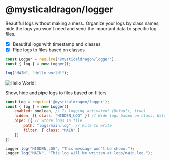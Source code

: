 # @mysticaldragon/logger

Beautiful logs without making a mess.
Organize your logs by class names, hide the logs you won't need and send the important data to specific log files.

- [x] Beautiful logs with timestamp and classes
- [x] Pipe logs to files based on classes

```js
const Logger = require('@mysticaldragon/logger');
const { log } = new Logger();

log("MAIN", "Hello world!");	
```
![Hello World!](https://i.ibb.co/0mxskz9/Sin-t-tulo.png)

Show, hide and pipe logs to files based on filters

```js
const Log = require('@mysticaldragon/logger');
const { log } = new Logger({
	enabled: boolean, // Is logging activated? (Default, true)
	hidden: [{ class: "HIDDEN_LOG" }] // Hide logs based on class, Wildcard: * (Default, [])
	pipe: [{ // Store logs in file
		path: "logs/main.log", // File to write
		filter: { class: "MAIN" }
	}]
})

Logger.log("HIDDEN_LOG", "This message won't be shown.");
Logger.log("MAIN", "This log will be written at logs/main.log.");
```
